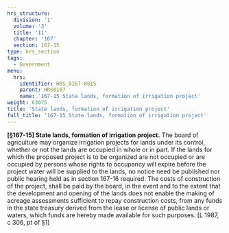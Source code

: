 ```yaml
---
hrs_structure:
  division: '1'
  volume: '3'
  title: '11'
  chapter: '167'
  section: 167-15
type: hrs_section
tags:
  - Government
menu:
  hrs:
    identifier: HRS_0167-0015
    parent: HRS0167
    name: '167-15 State lands, formation of irrigation project'
weight: 63075
title: 'State lands, formation of irrigation project'
full_title: '167-15 State lands, formation of irrigation project'
---
```

**[§167-15] State lands, formation of irrigation project.** The board of agriculture may organize irrigation projects for lands under its control, whether or not the lands are occupied in whole or in part. If the lands for which the proposed project is to be organized are not occupied or are occupied by persons whose rights to occupancy will expire before the project water will be supplied to the lands, no notice need be published nor public hearing held as in section 167-16 required. The costs of construction of the project, shall be paid by the board, in the event and to the extent that the development and opening of the lands does not enable the making of acreage assessments sufficient to repay construction costs, from any funds in the state treasury derived from the lease or license of public lands or waters, which funds are hereby made available for such purposes. [L 1987, c 306, pt of §1]